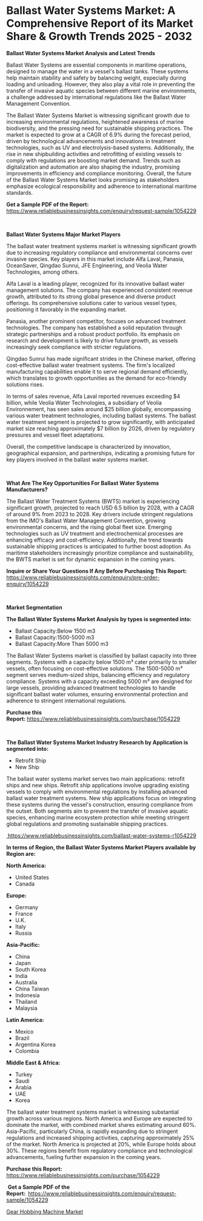 <p><h1>Ballast Water Systems Market: A Comprehensive Report of its Market Share & Growth Trends 2025 - 2032</h1></p><p><strong>Ballast Water Systems Market Analysis and Latest Trends</strong></p>
<p><p>Ballast Water Systems are essential components in maritime operations, designed to manage the water in a vessel's ballast tanks. These systems help maintain stability and safety by balancing weight, especially during loading and unloading. However, they also play a vital role in preventing the transfer of invasive aquatic species between different marine environments, a challenge addressed by international regulations like the Ballast Water Management Convention.</p><p>The Ballast Water Systems Market is witnessing significant growth due to increasing environmental regulations, heightened awareness of marine biodiversity, and the pressing need for sustainable shipping practices. The market is expected to grow at a CAGR of 6.9% during the forecast period, driven by technological advancements and innovations in treatment technologies, such as UV and electrolysis-based systems. Additionally, the rise in new shipbuilding activities and retrofitting of existing vessels to comply with regulations are boosting market demand. Trends such as digitalization and automation are also shaping the industry, promising improvements in efficiency and compliance monitoring. Overall, the future of the Ballast Water Systems Market looks promising as stakeholders emphasize ecological responsibility and adherence to international maritime standards.</p></p>
<p><strong>Get a Sample PDF of the Report:&nbsp;</strong> <a href="https://www.reliablebusinessinsights.com/enquiry/request-sample/1054229?utm_campaign=2242&utm_medium=2&utm_source=Github&utm_content=ia&utm_term=08042025&utm_id=ballast-water-systems">https://www.reliablebusinessinsights.com/enquiry/request-sample/1054229</a></p>
<p>&nbsp;</p>
<p><strong>Ballast Water Systems Major Market Players</strong></p>
<p><p>The ballast water treatment systems market is witnessing significant growth due to increasing regulatory compliance and environmental concerns over invasive species. Key players in this market include Alfa Laval, Panasia, OceanSaver, Qingdao Sunrui, JFE Engineering, and Veolia Water Technologies, among others.</p><p>Alfa Laval is a leading player, recognized for its innovative ballast water management solutions. The company has experienced consistent revenue growth, attributed to its strong global presence and diverse product offerings. Its comprehensive solutions cater to various vessel types, positioning it favorably in the expanding market.</p><p>Panasia, another prominent competitor, focuses on advanced treatment technologies. The company has established a solid reputation through strategic partnerships and a robust product portfolio. Its emphasis on research and development is likely to drive future growth, as vessels increasingly seek compliance with stricter regulations.</p><p>Qingdao Sunrui has made significant strides in the Chinese market, offering cost-effective ballast water treatment systems. The firm's localized manufacturing capabilities enable it to serve regional demand efficiently, which translates to growth opportunities as the demand for eco-friendly solutions rises.</p><p>In terms of sales revenue, Alfa Laval reported revenues exceeding $4 billion, while Veolia Water Technologies, a subsidiary of Veolia Environnement, has seen sales around $25 billion globally, encompassing various water treatment technologies, including ballast systems. The ballast water treatment segment is projected to grow significantly, with anticipated market size reaching approximately $7 billion by 2026, driven by regulatory pressures and vessel fleet adaptations.</p><p>Overall, the competitive landscape is characterized by innovation, geographical expansion, and partnerships, indicating a promising future for key players involved in the ballast water systems market.</p></p>
<p>&nbsp;</p>
<p><strong>What Are The Key Opportunities For Ballast Water Systems Manufacturers?</strong></p>
<p><p>The Ballast Water Treatment Systems (BWTS) market is experiencing significant growth, projected to reach USD 6.5 billion by 2028, with a CAGR of around 9% from 2023 to 2028. Key drivers include stringent regulations from the IMO's Ballast Water Management Convention, growing environmental concerns, and the rising global fleet size. Emerging technologies such as UV treatment and electrochemical processes are enhancing efficacy and cost-efficiency. Additionally, the trend towards sustainable shipping practices is anticipated to further boost adoption. As maritime stakeholders increasingly prioritize compliance and sustainability, the BWTS market is set for dynamic expansion in the coming years.</p></p>
<p><strong>Inquire or Share Your Questions If Any Before Purchasing This Report:</strong> <a href="https://www.reliablebusinessinsights.com/enquiry/pre-order-enquiry/1054229?utm_campaign=2242&utm_medium=2&utm_source=Github&utm_content=ia&utm_term=08042025&utm_id=ballast-water-systems">https://www.reliablebusinessinsights.com/enquiry/pre-order-enquiry/1054229</a></p>
<p>&nbsp;</p>
<p><strong>Market Segmentation</strong></p>
<p><strong>The Ballast Water Systems Market Analysis by types is segmented into:</strong></p>
<p><ul><li>Ballast Capacity:Below 1500 m3</li><li>Ballast Capacity:1500-5000 m3</li><li>Ballast Capacity:More Than 5000 m3</li></ul></p>
<p><p>The Ballast Water Systems market is classified by ballast capacity into three segments. Systems with a capacity below 1500 m³ cater primarily to smaller vessels, often focusing on cost-effective solutions. The 1500-5000 m³ segment serves medium-sized ships, balancing efficiency and regulatory compliance. Systems with a capacity exceeding 5000 m³ are designed for large vessels, providing advanced treatment technologies to handle significant ballast water volumes, ensuring environmental protection and adherence to stringent international regulations.</p></p>
<p><strong>Purchase this Report:&nbsp;</strong><a href="https://www.reliablebusinessinsights.com/purchase/1054229?utm_campaign=2242&utm_medium=2&utm_source=Github&utm_content=ia&utm_term=08042025&utm_id=ballast-water-systems">https://www.reliablebusinessinsights.com/purchase/1054229</a></p>
<p>&nbsp;</p>
<p><strong>The Ballast Water Systems Market Industry Research by Application is segmented into:</strong></p>
<p><ul><li>Retrofit Ship</li><li>New Ship</li></ul></p>
<p><p>The ballast water systems market serves two main applications: retrofit ships and new ships. Retrofit ship applications involve upgrading existing vessels to comply with environmental regulations by installing advanced ballast water treatment systems. New ship applications focus on integrating these systems during the vessel's construction, ensuring compliance from the outset. Both segments aim to prevent the transfer of invasive aquatic species, enhancing marine ecosystem protection while meeting stringent global regulations and promoting sustainable shipping practices.</p></p>
<p><a href="https://www.reliablebusinessinsights.com/ballast-water-systems-r1054229?utm_campaign=2242&utm_medium=2&utm_source=Github&utm_content=ia&utm_term=08042025&utm_id=ballast-water-systems">&nbsp;https://www.reliablebusinessinsights.com/ballast-water-systems-r1054229</a></p>
<p><strong>In terms of Region, the Ballast Water Systems Market Players available by Region are:</strong></p>
<p>
    <p> <strong> North America: </strong>
        <ul>
            <li>United States</li>
            <li>Canada</li>
        </ul>
        </p> 
    <p> <strong> Europe: </strong>
        <ul>
            <li>Germany</li>
            <li>France</li>
            <li>U.K.</li>
            <li>Italy</li>
            <li>Russia</li>
        </ul>
        </p> 
    <p> <strong> Asia-Pacific: </strong>
        <ul>
            <li>China</li>
            <li>Japan</li>
            <li>South Korea</li>
            <li>India</li>
            <li>Australia</li>
            <li>China Taiwan</li>
            <li>Indonesia</li>
            <li>Thailand</li>
            <li>Malaysia</li>
        </ul>
        </p> 
    <p> <strong> Latin America: </strong>
        <ul>
            <li>Mexico</li>
            <li>Brazil</li>
            <li>Argentina Korea</li>
            <li>Colombia</li>
        </ul>
        </p> 
    <p> <strong> Middle East & Africa: </strong>
        <ul>
            <li>Turkey</li>
            <li>Saudi</li>
            <li>Arabia</li>
            <li>UAE</li>
            <li>Korea</li>
        </ul>
    </p>
    </p>
<p><p>The ballast water treatment systems market is witnessing substantial growth across various regions. North America and Europe are expected to dominate the market, with combined market shares estimating around 60%. Asia-Pacific, particularly China, is rapidly expanding due to stringent regulations and increased shipping activities, capturing approximately 25% of the market. North America is projected at 20%, while Europe holds about 30%. These regions benefit from regulatory compliance and technological advancements, fueling further expansion in the coming years.</p></p>
<p><strong>Purchase this Report: </strong><a href="https://www.reliablebusinessinsights.com/purchase/1054229?utm_campaign=2242&utm_medium=2&utm_source=Github&utm_content=ia&utm_term=08042025&utm_id=ballast-water-systems">https://www.reliablebusinessinsights.com/purchase/1054229</a></p>
<p>&nbsp;<strong>Get a Sample PDF of the Report:&nbsp;&nbsp;</strong><a href="https://www.reliablebusinessinsights.com/enquiry/request-sample/1054229?utm_campaign=2242&utm_medium=2&utm_source=Github&utm_content=ia&utm_term=08042025&utm_id=ballast-water-systems">https://www.reliablebusinessinsights.com/enquiry/request-sample/1054229</a></p>
<p><strong></strong></p>
<p><p><a href="https://github.com/rosamariarocque98/Market-Research-Report-List-1/blob/main/gear-hobbing-machine-market.md?utm_campaign=2242&utm_medium=2&utm_source=Github&utm_content=ia&utm_term=08042025&utm_id=ballast-water-systems">Gear Hobbing Machine Market</a></p></p>